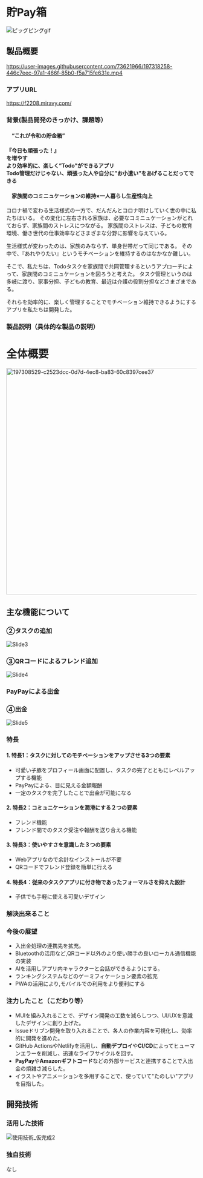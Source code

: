 # 貯Pay箱

![ピッグピングgif](https://user-images.githubusercontent.com/73621966/197318588-40b5eba0-01ab-45e2-b9e1-18bbb04415fd.gif)

## 製品概要

https://user-images.githubusercontent.com/73621966/197318258-446c7eec-97a1-466f-85b0-f5a715fe631e.mp4

### アプリURL

https://f2208.miravy.com/

### 背景(製品開発のきっかけ、課題等）
#### 　“これが令和の貯金箱”

#### 『今日も頑張った！』<br>を増やす<br>より効率的に、楽しく”Todo”ができるアプリ<br>Todo管理だけじゃない、頑張った人や自分に”お小遣い”をあげることだってできる<br>

#### 　家族間のコミニュケーションの維持×一人暮らし生産性向上
コロナ禍で変わる生活様式の一方で、だんだんとコロナ明けしていく世の中に私たちはいる。
その変化に左右される家族は、必要なコミニュケーションがとれておらず、家族間のストレスにつながる。
家族間のストレスは、子どもの教育環境、働き世代の仕事効率などさまざまな分野に影響を与えている。

生活様式が変わったのは、家族のみならず、単身世帯だって同じである。
その中で、『あれやりたい』というモチベーションを維持するのはなかなか難しい。


そこで、私たちは、Todoタスクを家族間で共同管理するというアプローチによって、家族間のコミニュケーションを図ろうと考えた。
タスク管理というのは多岐に渡り、家事分担、子どもの教育、最近は介護の役割分担などさまざまである。

それらを効率的に、楽しく管理することでモチベーション維持できるようにするアプリを私たちは開発した。

 
### 製品説明（具体的な製品の説明）
<h1>全体概要</h1>

<img width="598" alt="197308529-c2523dcc-0d7d-4ec8-ba83-60c8397cee37" src="https://user-images.githubusercontent.com/73621966/197318698-4e868fd4-1b1c-4462-9119-3ce51d2f35c9.png">

<h2>主な機能について</h2>


<h3>②タスクの追加</h3>

![Slide3](https://user-images.githubusercontent.com/103715845/197318223-7df3b9b6-8835-49e2-9c2a-0a59d8eac1ed.jpg)


<h3>③QRコードによるフレンド追加</h3>

![Slide4](https://user-images.githubusercontent.com/103715845/197311238-ad4c3426-b628-46e7-8a0e-27d0cf7171d7.jpg)

<h3>PayPayによる出金</h3>



<h3>④出金</h3>

![Slide5](https://user-images.githubusercontent.com/103715845/197311267-ce9ca67c-a86e-4310-9b57-1ed350c43f61.jpg)






### 特長
#### 1. 特長1：タスクに対してのモチベーションをアップさせる3つの要素
  * 可愛い子豚をプロフィール画面に配置し、タスクの完了とともにレベルアップする機能
  * PayPayによる、目に見える金額報酬
  * 一定のタスクを完了したことで出金が可能になる
#### 2. 特長2：コミュニケーションを潤滑にする２つの要素
  * フレンド機能
  * フレンド間でのタスク受注や報酬を送り合える機能
#### 3. 特長3：使いやすさを意識した３つの要素
  * Webアプリなので余計なインストールが不要
  * QRコードでフレンド登録を簡単に行える
#### 4. 特長4：従来のタスクアプリに付き物であったフォーマルさを抑えた設計
  * 子供でも手軽に使える可愛いデザイン

### 解決出来ること


### 今後の展望
* 入出金処理の連携先を拡充。
* Bluetoothの活用など,QRコード以外のより使い勝手の良いローカル通信機能の実装
* AIを活用しアプリ内キャラクターと会話ができるようにする。
* ランキングシステムなどのゲーミフィケーション要素の拡充
* PWAの活用により,モバイルでの利用をより便利にする

### 注力したこと（こだわり等）
* MUIを組み入れることで、デザイン開発の工数を減らしつつ、UI/UXを意識したデザインに創り上げた。
* Issueドリブン開発を取り入れることで、各人の作業内容を可視化し、効率的に開発を進めた。
* GitHub ActionsやNetlifyを活用し、**自動デプロイ**や**CI/CD**によってヒューマンエラーを削減し、迅速なライフサイクルを回す。
* **PayPay**や**Amazonギフトコード**などの外部サービスと連携することで入出金の煩雑さ減らした。
* イラストやアニメーションを多用することで、使っていて"たのしい"アプリを目指した。

## 開発技術
### 活用した技術
![使用技術_仮完成2](https://user-images.githubusercontent.com/103715845/197308202-81cc91ba-7ddf-40e8-92f6-91cfeb532f18.jpg)


### 独自技術
なし
